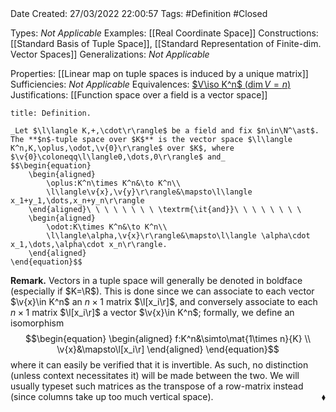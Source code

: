 <br />
<br />

Date Created: 27/03/2022 22:00:57
Tags: #Definition #Closed 

Types: _Not Applicable_
Examples: [[Real Coordinate Space]]
Constructions: [[Standard Basis of Tuple Space]], [[Standard Representation of Finite-dim. Vector Spaces]]
Generalizations: _Not Applicable_

Properties: [[Linear map on tuple spaces is induced by a unique matrix]]
Sufficiencies: _Not Applicable_
Equivalences: [$V\iso K^n$ ($\dim V=n$)](Linear%20isomorphism%20between%20finite-dim%20vector%20spaces%20and%20tuple%20spaces.md)
Justifications: [[Function space over a field is a vector space]]

``` ad-Definition
title: Definition.

_Let $\l\langle K,+,\cdot\r\rangle$ be a field and fix $n\in\N^\ast$. The **$n$-tuple space over $K$** is the vector space $\l\langle K^n,K,\oplus,\odot,\v{0}\r\rangle$ over $K$, where $\v{0}\coloneqq\l\langle0,\dots,0\r\rangle$ and_
$$\begin{equation}
    \begin{aligned}
        \oplus:K^n\times K^n&\to K^n\\
        \l\langle\v{x},\v{y}\r\rangle&\mapsto\l\langle x_1+y_1,\dots,x_n+y_n\r\rangle
    \end{aligned}\ \ \ \ \ \ \ \ \textrm{\it{and}}\ \ \ \ \ \ \ \ 
    \begin{aligned}
        \odot:K\times K^n&\to K^n\\
        \l\langle\alpha,\v{x}\r\rangle&\mapsto\l\langle \alpha\cdot x_1,\dots,\alpha\cdot x_n\r\rangle.
    \end{aligned}
\end{equation}$$

```

**Remark.** Vectors in a tuple space will generally be denoted in boldface (especially if $K=\R$). This is done since we can associate to each vector $\v{x}\in K^n$ an $n\times1$ matrix $\l[x_i\r]$, and conversely associate to each $n\times 1$ matrix $\l[x_i\r]$ a vector $\v{x}\in K^n$; formally, we define an isomorphism
$$\begin{equation}
    \begin{aligned}
        f:K^n&\simto\mat{1\times n}{K} \\
        \v{x}&\mapsto\l[x_i\r]
    \end{aligned}
\end{equation}$$
where it can easily be verified that it is invertible. As such, no distinction (unless context necessitates it) will be made between the two. We will usually typeset such matrices as the transpose of a row-matrix instead (since columns take up too much vertical space).<span style="float:right;">$\blacklozenge$</span>
